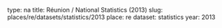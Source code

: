 type: na
title: Réunion / National Statistics (2013)
slug: places/re/datasets/statistics/2013
place: re
dataset: statistics
year: 2013

